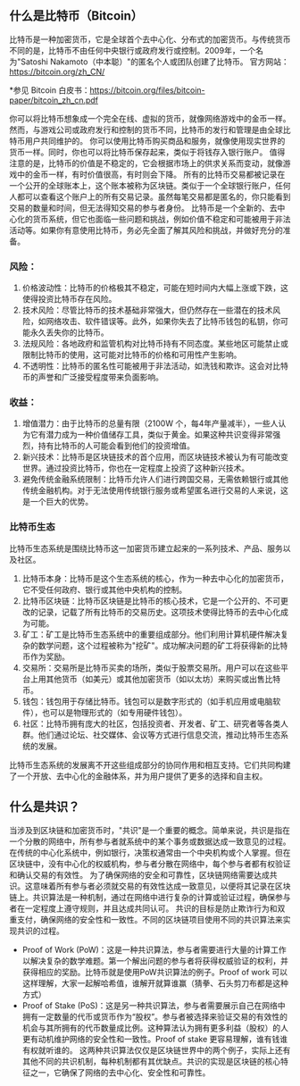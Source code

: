 ## 什么是比特币（Bitcoin）

比特币是一种加密货币，它是全球首个去中心化、分布式的加密货币。与传统货币不同的是，比特币不由任何中央银行或政府发行或控制。2009年，一个名为"Satoshi Nakamoto（中本聪）"的匿名个人或团队创建了比特币。
官方网站：https://bitcoin.org/zh_CN/

*参见 Bitcoin 白皮书：https://bitcoin.org/files/bitcoin-paper/bitcoin_zh_cn.pdf

你可以将比特币想象成一个完全在线、虚拟的货币，就像网络游戏中的金币一样。然而，与游戏公司或政府发行和控制的货币不同，比特币的发行和管理是由全球比特币用户共同维护的。
你可以使用比特币购买商品和服务，就像使用现实世界的货币一样。同时，你也可以将比特币保存起来，类似于将钱存入银行账户。
值得注意的是，比特币的价值是不稳定的，它会根据市场上的供求关系而变动，就像游戏中的金币一样，有时价值很高，有时则会下降。
所有的比特币交易都被记录在一个公开的全球账本上，这个账本被称为区块链。类似于一个全球银行账户，任何人都可以查看这个账户上的所有交易记录。虽然每笔交易都是匿名的，你只能看到交易的数量和时间，但无法得知交易的参与者身份。
比特币是一个全新的、去中心化的货币系统，但它也面临一些问题和挑战，例如价值不稳定和可能被用于非法活动等。如果你有意使用比特币，务必先全面了解其风险和挑战，并做好充分的准备。

### 风险：
1. 价格波动性：比特币的价格极其不稳定，可能在短时间内大幅上涨或下跌，这使得投资比特币存在风险。
2. 技术风险：尽管比特币的技术基础非常强大，但仍然存在一些潜在的技术风险，如网络攻击、软件错误等。此外，如果你失去了比特币钱包的私钥，你可能永久丢失你的比特币。
3. 法规风险：各地政府和监管机构对比特币持有不同态度。某些地区可能禁止或限制比特币的使用，这可能对比特币的价格和可用性产生影响。
4. 不透明性：比特币的匿名性可能被用于非法活动，如洗钱和欺诈。这会对比特币的声誉和广泛接受程度带来负面影响。

### 收益：
1. 增值潜力：由于比特币的总量有限（2100W 个，每4年产量减半），一些人认为它有潜力成为一种价值储存工具，类似于黄金。如果这种共识变得非常强烈，持有比特币的人可能会看到他们的投资增值。
2. 新兴技术：比特币是区块链技术的首个应用，而区块链技术被认为有可能改变世界。通过投资比特币，你也在一定程度上投资了这种新兴技术。
3. 避免传统金融系统限制：比特币允许人们进行跨国交易，无需依赖银行或其他传统金融机构。对于无法使用传统银行服务或希望匿名进行交易的人来说，这是一个巨大的优势。

### 比特币生态
比特币生态系统是围绕比特币这一加密货币建立起来的一系列技术、产品、服务以及社区。
1. 比特币本身：比特币是这个生态系统的核心，作为一种去中心化的加密货币，它不受任何政府、银行或其他中央机构的控制。
2. 比特币区块链：比特币区块链是比特币的核心技术，它是一个公开的、不可更改的记录，记载了所有比特币的交易历史。这项技术使得比特币的去中心化成为可能。
3. 矿工：矿工是比特币生态系统中的重要组成部分。他们利用计算机硬件解决复杂的数学问题，这个过程被称为"挖矿"。成功解决问题的矿工将获得新的比特币作为奖励。
4. 交易所：交易所是比特币买卖的场所，类似于股票交易所。用户可以在这些平台上用其他货币（如美元）或其他加密货币（如以太坊）来购买或出售比特币。
5. 钱包：钱包用于存储比特币。钱包可以是数字形式的（如手机应用或电脑软件），也可以是物理形式的（如专用硬件钱包）。
6. 社区：比特币拥有庞大的社区，包括投资者、开发者、矿工、研究者等各类人群。他们通过论坛、社交媒体、会议等方式进行信息交流，推动比特币生态系统的发展。

比特币生态系统的发展离不开这些组成部分的协同作用和相互支持。它们共同构建了一个开放、去中心化的金融体系，并为用户提供了更多的选择和自主权。

## 什么是共识？
当涉及到区块链和加密货币时，"共识"是一个重要的概念。简单来说，共识是指在一个分散的网络中，所有参与者就系统中的某个事务或数据达成一致意见的过程。
在传统的中心化系统中，例如银行，决策权通常由一个中央机构或个人掌握。但在区块链中，没有中心化的权威机构，参与者分散在网络中，每个参与者都有权验证和确认交易的有效性。
为了确保网络的安全和可靠性，区块链网络需要达成共识。这意味着所有参与者必须就交易的有效性达成一致意见，以便将其记录在区块链上。共识算法是一种机制，通过在网络中进行复杂的计算或验证过程，确保参与者在一定程度上遵守规则，并且达成共同认可。
共识的目标是防止欺诈行为和双重支付，确保网络的安全性和一致性。不同的区块链项目使用不同的共识算法来实现共识的过程。
- Proof of Work (PoW)：这是一种共识算法，参与者需要进行大量的计算工作以解决复杂的数学难题。第一个解出问题的参与者将获得权威验证的权利，并获得相应的奖励。比特币就是使用PoW共识算法的例子。Proof of work 可以这样理解，大家一起解哈希值，谁解开就算谁赢（猜拳、石头剪刀布都是这种方式）
- Proof of Stake (PoS)：这是另一种共识算法，参与者需要展示自己在网络中拥有一定数量的代币或货币作为“股权”。参与者被选择来验证交易的有效性的机会与其所拥有的代币数量成比例。这种算法认为拥有更多利益（股权）的人更有动机维护网络的安全性和一致性。Proof of stake 更容易理解，谁有钱谁有权就听谁的。
这两种共识算法仅仅是区块链世界中的两个例子，实际上还有其他不同的共识机制，每种机制都有其优缺点。共识的实现是区块链的核心特征之一，它确保了网络的去中心化、安全性和可靠性。

